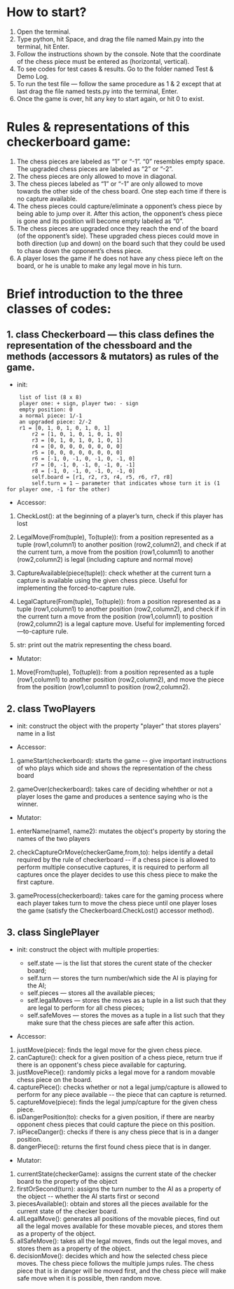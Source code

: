 # How to start?

1. Open the terminal.
2. Type python, hit Space, and drag the file named Main.py into the terminal, hit Enter.
3. Follow the instructions shown by the console. Note that the coordinate of the chess piece must be entered as (horizontal, vertical).
4. To see codes for test cases & results. Go to the folder named Test & Demo Log.
5. To run the test file — follow the same procedure as 1 & 2 except that at last drag the file named tests.py into the terminal, Enter.
6. Once the game is over, hit any key to start again, or hit 0 to exist.


# Rules & representations of this checkerboard game:
1. The chess pieces are labeled as “1” or “-1”. “0” resembles empty space. The upgraded chess pieces are labeled as “2” or “-2”.
2. The chess pieces are only allowed to move in diagonal.
3. The chess pieces labeled as “1” or “-1” are only allowed to move towards the other side of the chess board. One step each time if there is no capture available.
4. The chess pieces could capture/eliminate a opponent’s chess piece by being able to jump over it. After this action, the opponent’s chess piece is gone and its position will become empty labeled as “0”.
5. The chess pieces are upgraded once they reach the end of the board (of the opponent’s side). These upgraded chess pieces could move in both direction (up and down) on the board such that they could be used to chase down the opponent’s chess piece.
6. A player loses the game if he does not have any chess piece left on the board, or he is unable to make any legal move in his turn.


# Brief introduction to the three classes of codes:

## 1. class Checkerboard — this class defines the representation of the chessboard and the methods (accessors & mutators) as rules of the game.

- init: 

```
    list of list (8 x 8)
	player one: + sign, player two: - sign
	empty position: 0
	a normal piece: 1/-1
	an upgraded piece: 2/-2
	r1 = [0, 1, 0, 1, 0, 1, 0, 1]
        r2 = [1, 0, 1, 0, 1, 0, 1, 0]
        r3 = [0, 1, 0, 1, 0, 1, 0, 1]
        r4 = [0, 0, 0, 0, 0, 0, 0, 0]
        r5 = [0, 0, 0, 0, 0, 0, 0, 0]
        r6 = [-1, 0, -1, 0, -1, 0, -1, 0]
        r7 = [0, -1, 0, -1, 0, -1, 0, -1]
        r8 = [-1, 0, -1, 0, -1, 0, -1, 0]
        self.board = [r1, r2, r3, r4, r5, r6, r7, r8]
        self.turn = 1 — parameter that indicates whose turn it is (1 for player one, -1 for the other)
```

- Accessor:
1. CheckLost(): at the beginning of a player’s turn, check if this player has lost

2. LegalMove(From(tuple), To(tuple)): from a position represented as a tuple (row1,column1) to another position (row2,column2), and check if at the current turn, a move from the position (row1,column1) to another (row2,column2) is legal (including capture and normal move)

3. CaptureAvailable(piece(tuple)): check whether at the current turn a capture is available using the given chess piece. Useful for implementing the forced-to-capture rule.

4. LegalCapture(From(tuple), To(tuple)): from a position represented as a tuple (row1,column1) to another position (row2,column2), and check if in the current turn a move from the position (row1,column1) to position (row2,column2) is a legal capture move. Useful for implementing forced—to-capture rule.

5. str: print out the matrix representing the chess board.
	
- Mutator: 
1. Move(From(tuple), To(tuple)): from a position represented as a tuple (row1,column1) to another position (row2,column2), and move the piece from the position (row1,column1 to position (row2,column2).



## 2. class TwoPlayers

- init: construct the object with the property "player" that stores players' name in a list

- Accessor:
1. gameStart(checkerboard): starts the game -- give important instructions of who plays which side and shows the representation of the chess board

2. gameOver(checkerboard): takes care of deciding whehther or not a player loses the game and produces a sentence saying who is the winner.

- Mutator: 
1. enterName(name1, name2): mutates the object's property by storing the names of the two players

2. checkCaptureOrMove(checkerGame,from,to): helps identify a detail required by the rule of checkerboard -- if a chess piece is allowed to perform multiple consecutive captures, it is required to perform all captures once the player decides to use this chess piece to make the first capture.

3. gameProcess(checkerboard): takes care for the gaming process where each player takes turn to move the chess piece until one player loses the game (satisfy the Checkerboard.CheckLost() accessor method).




## 3. class SinglePlayer

- init: construct the object with multiple properties: 
	- self.state — is the list that stores the curent state of the checker board; 
	- self.turn — stores the turn number/which side the AI is playing for the AI; 
	- self.pieces — stores all the available pieces; 
	- self.legalMoves — stores the moves as a tuple in a list such that they are legal to perform for all chess pieces; 
	- self.safeMoves — stores the moves as a tuple in a list such that they make sure that the chess pieces are safe after this action.

- Accessor:
1. justMove(piece): finds the legal move for the given chess piece.
2. canCapture(): check for a given position of a chess piece, return true if there is an opponent's chess piece available for capturing.
3. justMovePiece(): randomly picks a legal move for a random movable chess piece on the board.
4. capturePiece(): checks whether or not a legal jump/capture is allowed to perform for any piece available -- the piece that can capture is returned.
5. captureMove(piece): finds the legal jump/capture for the given chess piece.
6. isDangerPosition(to): checks for a given position, if there are nearby opponent chess pieces that could capture the piece on this position.
7. isPieceDanger(): checks if there is any chess piece that is in a danger position.
8. dangerPiece(): returns the first found chess piece that is in danger.


- Mutator:
1. currentState(checkerGame): assigns the current state of the checker board to the property of the object
2. firstOrSecond(turn): assigns the turn number to the AI as a property of the object -- whether the AI starts first or second
3. piecesAvailable(): obtain and stores all the pieces available for the current state of the checker board.
4. allLegalMove(): generates all positions of the movable pieces, find out all the legal moves available for these movable pieces, and stores them as a property of the object.
5. allSafeMove(): takes all the legal moves, finds out the legal moves, and stores them as a property of the object.
6. decisionMove(): decides which and how the selected chess piece moves. The chess piece follows the multiple jumps rules. The chess piece that is in danger will be moved first, and the chess piece will make safe move when it is possible, then random move.

